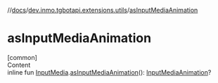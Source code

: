 //[docs](../../index.md)/[dev.inmo.tgbotapi.extensions.utils](index.md)/[asInputMediaAnimation](as-input-media-animation.md)



# asInputMediaAnimation  
[common]  
Content  
inline fun [InputMedia](../dev.inmo.tgbotapi.types.InputMedia/-input-media/index.md).[asInputMediaAnimation](as-input-media-animation.md)(): [InputMediaAnimation](../dev.inmo.tgbotapi.types.InputMedia/-input-media-animation/index.md)?  



